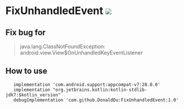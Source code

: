 # FixUnhandledEvent [![](https://jitpack.io/v/DonaldDu/FixUnhandledEvent.svg)](https://jitpack.io/#DonaldDu/FixUnhandledEvent)

## Fix bug for
> java.lang.ClassNotFoundException: android.view.View$OnUnhandledKeyEventListener

## How to use
```
   implementation 'com.android.support:appcompat-v7:28.0.0'
   implementation "org.jetbrains.kotlin:kotlin-stdlib-jdk7:$kotlin_version"
   debugImplementation 'com.github.DonaldDu:FixUnhandledEvent:1.0'
```
